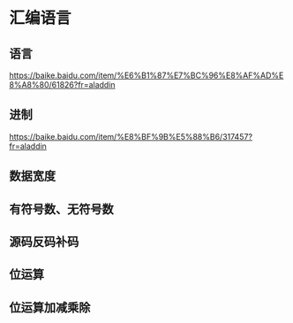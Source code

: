 # 汇编语言

## 语言

https://baike.baidu.com/item/%E6%B1%87%E7%BC%96%E8%AF%AD%E8%A8%80/61826?fr=aladdin



## 进制

https://baike.baidu.com/item/%E8%BF%9B%E5%88%B6/317457?fr=aladdin



## 数据宽度



## 有符号数、无符号数



## 源码反码补码



## 位运算



## 位运算加减乘除

